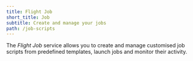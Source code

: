 ```yaml
---
title: Flight Job
short_title: Job
subtitle: Create and manage your jobs
path: /job-scripts
---
```

The *Flight Job* service allows you to create and manage
customised job scripts from predefined templates, launch jobs and
monitor their activity.
